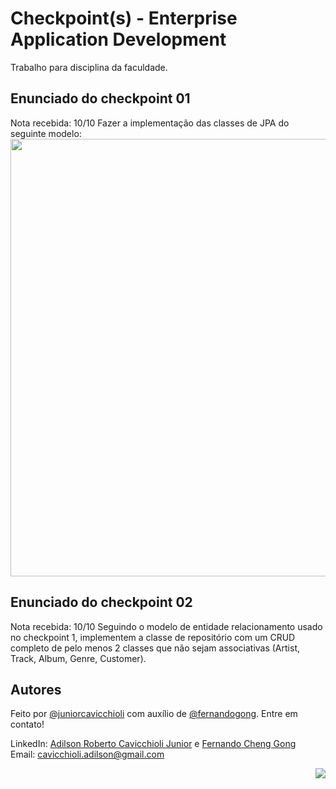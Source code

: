 # Checkpoint(s) - Enterprise Application Development
Trabalho para disciplina da faculdade.

## Enunciado do checkpoint 01
Nota recebida: 10/10
Fazer a implementação das classes de JPA do seguinte modelo:
<img src="https://user-images.githubusercontent.com/101985616/228822876-f6f93a11-0285-4f90-9fe2-5c993cd02f3a.png"
     width="700em"/>

## Enunciado do checkpoint 02
Nota recebida: 10/10
Seguindo o modelo de entidade relacionamento usado no checkpoint 1, implementem a classe de repositório com um CRUD completo de pelo menos 2 classes que não sejam associativas (Artist, Track, Album, Genre, Customer).

## Autores

Feito por [@juniorcavicchioli](https://github.com/juniorcavicchioli?tab=repositories) com auxílio de [@fernandogong](https://github.com/fernandogong). Entre em contato!

LinkedIn: [Adilson Roberto Cavicchioli Junior](https://www.linkedin.com/in/adilson-roberto-cavicchioli-junior-6816b7192?lipi=urn%3Ali%3Apage%3Ad_flagship3_profile_view_base_contact_details%3BIpMh5bVEQOi82%2FRHJ6oxkg%3D%3D) e [Fernando Cheng Gong](https://www.linkedin.com/in/fernando-cheng-gong/) <br>
Email: [cavicchioli.adilson@gmail.com](mailto:cavicchioli.adilson@gmail.com)

<p align="right">
<img src="https://shields-io-visitor-counter.herokuapp.com/badge?page=juniorcavicchioli.DesafioTarget&color=1D70B8&logo=GitHub&logoColor=FFFFFF&style=flat-square"/>
</p>
